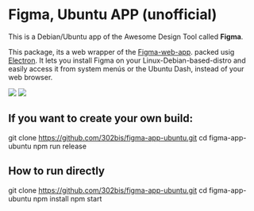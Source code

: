 # Figma, Ubuntu APP (unofficial)
This is a Debian/Ubuntu app of the Awesome Design Tool called **Figma**.

This package, its a web wrapper of the [Figma-web-app](https://figma.com). packed usig [Electron](http://electron.atom.io). It lets you install Figma on your Linux-Debian-based-distro  and easily access it from system menús or the Ubuntu Dash, instead of your web browser.

![](https://raw.githubusercontent.com/wr/figma-app-ubuntu/master/app/stylesheets/instaling-figma-on-ubuntu.png)
![](https://raw.githubusercontent.com/wr/figma-app-ubuntu/master/app/stylesheets/figma-dash.png)

If you want to create your own build:
----------------
git clone https://github.com/302bis/figma-app-ubuntu.git
cd figma-app-ubuntu
npm run release	

## How to run directly

git clone https://github.com/302bis/figma-app-ubuntu.git
cd figma-app-ubuntu
npm install
npm start


